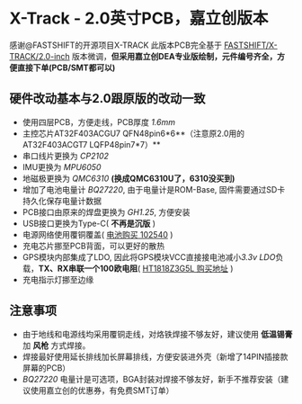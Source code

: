 # X-Track - 2.0英寸PCB，嘉立创版本
感谢@FASTSHIFT的开源项目X-TRACK
此版本PCB完全基于 [FASTSHIFT/X-TRACK/2.0-inch](https://github.com/FASTSHIFT/X-TRACK/tree/2.0-inch) 版本微调，**但采用嘉立创DEA专业版绘制，元件编号齐全，方便直接下单(PCB/SMT都可以)**

## 硬件改动基本与2.0跟原版的改动一致
* 使用四层PCB，方便走线，PCB厚度 *1.6mm*
* 主控芯片AT32F403ACGU7 QFN48pin6*6**（注意原2.0用的AT32F403ACGT7 LQFP48pin7\*7）**
* 串口线片更换为 *CP2102*
* IMU更换为 *MPU6050*
* 地磁极更换为 *QMC6310* **(换成QMC6310U了，6310没买到)**
* 增加了电池电量计 *BQ27220*, 由于电量计是ROM-Base, 固件需要通过SD卡持久化保存电量计数据
* PCB接口由原来的焊盘更换为 *GH1.25*, 方便安装
* USB接口更换为Type-C( **不再是沉版** )
* 电源网络使用覆铜覆盖( [电池购买 102540](https://item.taobao.com/item.htm?app=chrome&bxsign=scdybBkYjhS5-5wN6dysk3IziPhKZWXZgGFacQ8cdYp3XgbuXY68H2UpQurpck03-k5IlmZOsP6wRgMMGPT8tV7KoYIe0a03DC4bI4G-hk_sLXDxqF7wBt2DzuhyD0ZpnPH&cpp=1&detailSharePosition=interactBar&iconType=commonIconType&id=679383526179&shareUniqueId=27013702763&share_crt_v=1&shareurl=true&short_name=h.gVvMdhO1mEqdpPx&sourceType=item&sp_tk=Um02b1d4UnRwOHA=&spm=a2159r.13376460.0.0&suid=83164451-E75B-4C16-BD19-544A0A6A66BE&tbSocialPopKey=shareItem&tk=Rm6oWxRtp8p%20HU7632&un=1483307b6e540c44bbeeeafdb2768e28&un_site=0&ut_sk=1.YD%20aNlDmIEkDANL%20jX22x9EX_21380790_1717565213234.Copy.1) )
* 充电芯片挪至PCB背面，可以更好的散热
* GPS模块内部集成了LDO, 因此将GPS模块VCC直接接电池减小*3.3v LDO*负载，**TX、RX串联一个100欧电阻**( [HT1818Z3G5L 购买地址](https://item.taobao.com/item.htm?app=chrome&bxsign=scdosPBHz-UC8G3PDpzw40cH0bmWjczDpw3_44dIF3DU62vNtrFfk6ZiGHI7Q5dvnk1NsBADb-W1ibuI2iycRxdT4HAhFRW32S89E_dpgdiLi-rrwlV6ldsrukCDtvIhiVI&cpp=1&detailSharePosition=interactBar&iconType=commonIconType&id=626662626027&shareUniqueId=27013862433&share_crt_v=1&shareurl=true&short_name=h.gVjrzNpXV8kxsoN&sourceType=item&sp_tk=YVBZQ1d4UnJpWEQ=&spm=a2159r.13376460.0.0&suid=E49A966F-1E25-4F27-BA41-2E764F1C5B88&tbSocialPopKey=shareItem&tk=aPYCWxRriXD%20HU9046&un=1483307b6e540c44bbeeeafdb2768e28&un_site=0&ut_sk=1.YD+aNlDmIEkDANL+jX22x9EX_21380790_1717565213234.Copy.1) )
* 充电指示灯挪至边缘

## 注意事项
* 由于地线和电源线均采用覆铜走线，对烙铁焊接不够友好，建议使用 **低温锡膏** 加 **风枪** 方式焊接。
* 焊接最好使用延长排线加长屏幕排线，方便安装进外壳（新增了14PIN插接款屏幕的PCB）
* *BQ27220* 电量计是可选项，BGA封装对焊接不够友好，新手不推荐安装（建议使用嘉立创的优惠券，有免费SMT订单）

